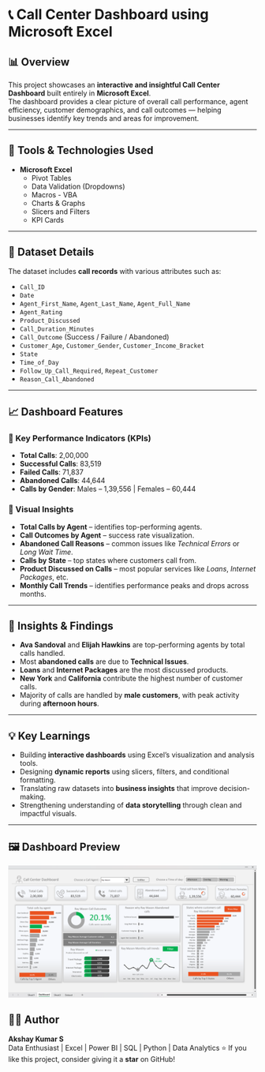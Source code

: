 # 📞 Call Center Dashboard using Microsoft Excel

## 📊 Overview
This project showcases an **interactive and insightful Call Center Dashboard** built entirely in **Microsoft Excel**.  
The dashboard provides a clear picture of overall call performance, agent efficiency, customer demographics, and call outcomes — helping businesses identify key trends and areas for improvement.

---

## 🧰 Tools & Technologies Used
- **Microsoft Excel**
  - Pivot Tables  
  - Data Validation (Dropdowns)  
  - Macros - VBA 
  - Charts & Graphs  
  - Slicers and Filters  
  - KPI Cards  

---

## 📂 Dataset Details
The dataset includes **call records** with various attributes such as:
- `Call_ID`  
- `Date`  
- `Agent_First_Name`, `Agent_Last_Name`, `Agent_Full_Name`  
- `Agent_Rating`  
- `Product_Discussed`  
- `Call_Duration_Minutes`  
- `Call_Outcome` (Success / Failure / Abandoned)  
- `Customer_Age`, `Customer_Gender`, `Customer_Income_Bracket`  
- `State`  
- `Time_of_Day`  
- `Follow_Up_Call_Required`, `Repeat_Customer`  
- `Reason_Call_Abandoned`  

---

## 📈 Dashboard Features
### 🔹 Key Performance Indicators (KPIs)
- **Total Calls**: 2,00,000  
- **Successful Calls**: 83,519  
- **Failed Calls**: 71,837  
- **Abandoned Calls**: 44,644  
- **Calls by Gender**: Males – 1,39,556 | Females – 60,444  

### 🔹 Visual Insights
- **Total Calls by Agent** – identifies top-performing agents.  
- **Call Outcomes by Agent** – success rate visualization.  
- **Abandoned Call Reasons** – common issues like *Technical Errors* or *Long Wait Time*.  
- **Calls by State** – top states where customers call from.  
- **Product Discussed on Calls** – most popular services like *Loans*, *Internet Packages*, etc.  
- **Monthly Call Trends** – identifies performance peaks and drops across months.  

---

## 🎯 Insights & Findings
- **Ava Sandoval** and **Elijah Hawkins** are top-performing agents by total calls handled.  
- Most **abandoned calls** are due to **Technical Issues**.  
- **Loans** and **Internet Packages** are the most discussed products.  
- **New York** and **California** contribute the highest number of customer calls.  
- Majority of calls are handled by **male customers**, with peak activity during **afternoon hours**.  

---

## 💡 Key Learnings
- Building **interactive dashboards** using Excel’s visualization and analysis tools.  
- Designing **dynamic reports** using slicers, filters, and conditional formatting.  
- Translating raw datasets into **business insights** that improve decision-making.  
- Strengthening understanding of **data storytelling** through clean and impactful visuals.

---

## 🖼️ Dashboard Preview
![Call Center Dashboard](screenshot/image.png)

## 👨‍💻 Author
**Akshay Kumar S**  
Data Enthusiast | Excel | Power BI | SQL | Python | Data Analytics
⭐ If you like this project, consider giving it a **star** on GitHub!


